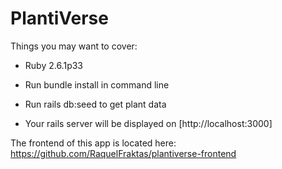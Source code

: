 # PlantiVerse


Things you may want to cover:

* Ruby 2.6.1p33

* Run bundle install in command line

* Run rails db:seed to get plant data

* Your rails server will be displayed on [http://localhost:3000]


The frontend of this app is located here: 
https://github.com/RaquelFraktas/plantiverse-frontend

